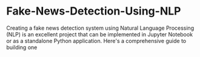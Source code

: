 # Fake-News-Detection-Using-NLP
Creating a fake news detection system using Natural Language Processing (NLP) is an excellent project that can be implemented in Jupyter Notebook or as a standalone Python application. Here's a comprehensive guide to building one
